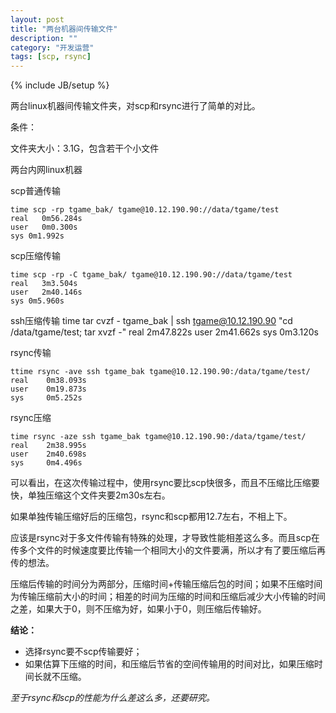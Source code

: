 ```yaml
---
layout: post
title: "两台机器间传输文件"
description: ""
category: "开发运营"
tags: [scp, rsync]
---
```

{% include JB/setup %}

两台linux机器间传输文件夹，对scp和rsync进行了简单的对比。

条件：

文件夹大小：3.1G，包含若干个小文件

两台内网linux机器


scp普通传输

	time scp -rp tgame_bak/ tgame@10.12.190.90://data/tgame/test
	real   0m56.284s
	user   0m0.300s
	sys 0m1.992s

scp压缩传输

	time scp -rp -C tgame_bak/ tgame@10.12.190.90://data/tgame/test
	real   3m3.504s
	user   2m40.146s
	sys 0m5.960s

ssh压缩传输
	time tar cvzf - tgame_bak | ssh tgame@10.12.190.90 "cd /data/tgame/test; tar xvzf -"
	real   2m47.822s
	user   2m41.662s
	sys 0m3.120s

rsync传输

	ttime rsync -ave ssh tgame_bak tgame@10.12.190.90:/data/tgame/test/
	real    0m38.093s
	user    0m19.873s
	sys     0m5.252s


rsync压缩

	time rsync -aze ssh tgame_bak tgame@10.12.190.90:/data/tgame/test/
	real    2m38.995s
	user    2m40.698s
	sys     0m4.496s

可以看出，在这次传输过程中，使用rsync要比scp快很多，而且不压缩比压缩要快，单独压缩这个文件夹要2m30s左右。

如果单独传输压缩好后的压缩包，rsync和scp都用12.7左右，不相上下。

应该是rsync对于多文件传输有特殊的处理，才导致性能相差这么多。而且scp在传多个文件的时候速度要比传输一个相同大小的文件要满，所以才有了要压缩后再传的想法。

压缩后传输的时间分为两部分，压缩时间+传输压缩后包的时间；如果不压缩时间为传输压缩前大小的时间；相差的时间为压缩的时间和压缩后减少大小传输的时间之差，如果大于0，则不压缩为好，如果小于0，则压缩后传输好。

**结论：**

- 选择rsync要不scp传输要好；
- 如果估算下压缩的时间，和压缩后节省的空间传输用的时间对比，如果压缩时间长就不压缩。


*至于rsync和scp的性能为什么差这么多，还要研究。*
